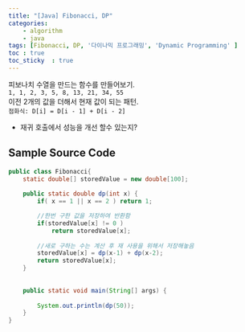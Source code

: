 ```yaml
---
title: "[Java] Fibonacci, DP" 
categories: 
    - algorithm
    - java
tags: [Fibonacci, DP, '다이나믹 프로그래밍', 'Dynamic Programming' ]
toc : true
toc_sticky  : true        
---
```


피보나치 수열을 만드는 함수를 만들어보기.   
`1, 1, 2, 3, 5, 8, 13, 21, 34, 55 `    
이전 2개의 값을 더해서 현재 값이 되는 패턴.    
`점화식: D[i] = D[i - 1] + D[i - 2]`   

- 재귀 호출에서 성능을 개선 할수 있는지?

## Sample Source Code
```java
public class Fibonacci{
	static double[] storedValue = new double[100];
	
	public static double dp(int x) {
		if( x == 1 || x == 2 ) return 1;

		//한번 구한 값을 저장하여 반환함
		if(storedValue[x] != 0 ) 
			return storedValue[x];
		
		//새로 구하는 수는 계산 후 재 사용을 위해서 저장해놓음
		storedValue[x] = dp(x-1) + dp(x-2);
		return storedValue[x];
	}
	
	
	public static void main(String[] args) {
		
		System.out.println(dp(50)); 
	}	
}
```

